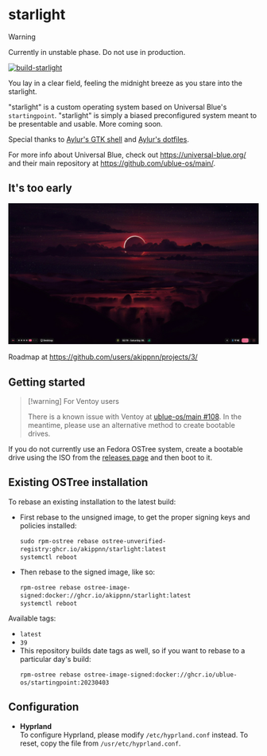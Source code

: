 # starlight

> [!warning]
> Currently in unstable phase. Do not use in production.

[![build-starlight](https://github.com/akippnn/starlight/actions/workflows/build.yml/badge.svg)](https://github.com/ublue-os/startingpoint/actions/workflows/build.yml)

You lay in a clear field, feeling the midnight breeze as you stare into the starlight.

"starlight" is a custom operating system based on Universal Blue's `startingpoint`. "starlight" is simply a biased preconfigured system meant to be presentable and usable. More coming soon.

Special thanks to [Aylur's GTK shell](https://github.com/Aylur/ags) and [Aylur's dotfiles](https://github.com/Aylur/dotfiles).

For more info about Universal Blue, check out <https://universal-blue.org/> and their main repository at <https://github.com/ublue-os/main/>.

## It's too early

![](assets/image.png)

Roadmap at https://github.com/users/akippnn/projects/3/

## Getting started

> [!warning] For Ventoy users
>
> There is a known issue with Ventoy at [ublue-os/main #108](https://github.com/ublue-os/main/issues/108). In the meantime, please use an alternative method to create bootable drives.


If you do not currently use an Fedora OSTree system, create a bootable drive using the ISO from the [releases page](https://github.com/akippnn/starlight/releases) and then boot to it.

## Existing OSTree installation

To rebase an existing installation to the latest build:

- First rebase to the unsigned image, to get the proper signing keys and policies installed:
  ```
  sudo rpm-ostree rebase ostree-unverified-registry:ghcr.io/akippnn/starlight:latest
  systemctl reboot
  ```

- Then rebase to the signed image, like so:
  ```
  rpm-ostree rebase ostree-image-signed:docker://ghcr.io/akippnn/starlight:latest
  systemctl reboot
  ```

Available tags:
- `latest`
- `39`
- This repository builds date tags as well, so if you want to rebase to a particular day's build:
  ```
  rpm-ostree rebase ostree-image-signed:docker://ghcr.io/ublue-os/startingpoint:20230403
  ```

## Configuration

- **Hyprland**  
  To configure Hyprland, please modify `/etc/hyprland.conf` instead. To reset, copy the file from `/usr/etc/hyprland.conf`.
